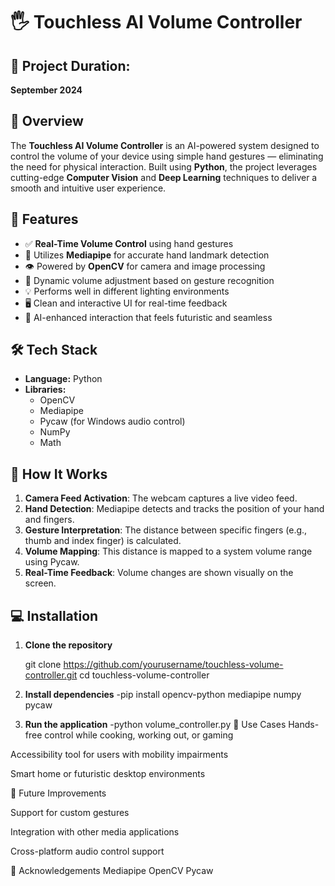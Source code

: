 # 🖐️ Touchless AI Volume Controller

## 📅 Project Duration:
**September 2024**

## 📌 Overview
The **Touchless AI Volume Controller** is an AI-powered system designed to control the volume of your device using simple hand gestures — eliminating the need for physical interaction. Built using **Python**, the project leverages cutting-edge **Computer Vision** and **Deep Learning** techniques to deliver a smooth and intuitive user experience.

## 🎯 Features
- ✅ **Real-Time Volume Control** using hand gestures  
- 🧠 Utilizes **Mediapipe** for accurate hand landmark detection  
- 👁️ Powered by **OpenCV** for camera and image processing  
- 🔄 Dynamic volume adjustment based on gesture recognition  
- 💡 Performs well in different lighting environments  
- 🖥️ Clean and interactive UI for real-time feedback  
- 🤖 AI-enhanced interaction that feels futuristic and seamless  

## 🛠️ Tech Stack
- **Language:** Python  
- **Libraries:**  
  - OpenCV  
  - Mediapipe  
  - Pycaw (for Windows audio control)  
  - NumPy  
  - Math  

## 🚀 How It Works
1. **Camera Feed Activation**: The webcam captures a live video feed.
2. **Hand Detection**: Mediapipe detects and tracks the position of your hand and fingers.
3. **Gesture Interpretation**: The distance between specific fingers (e.g., thumb and index finger) is calculated.
4. **Volume Mapping**: This distance is mapped to a system volume range using Pycaw.
5. **Real-Time Feedback**: Volume changes are shown visually on the screen.



## 💻 Installation

1. **Clone the repository**
  
   git clone https://github.com/yourusername/touchless-volume-controller.git
   cd touchless-volume-controller
   
2. **Install dependencies** -pip install opencv-python mediapipe numpy pycaw

3. **Run the application** -python volume_controller.py
🧠 Use Cases
Hands-free control while cooking, working out, or gaming

Accessibility tool for users with mobility impairments

Smart home or futuristic desktop environments



📌 Future Improvements

Support for custom gestures

Integration with other media applications

Cross-platform audio control support

🙌 Acknowledgements
Mediapipe
OpenCV
Pycaw
